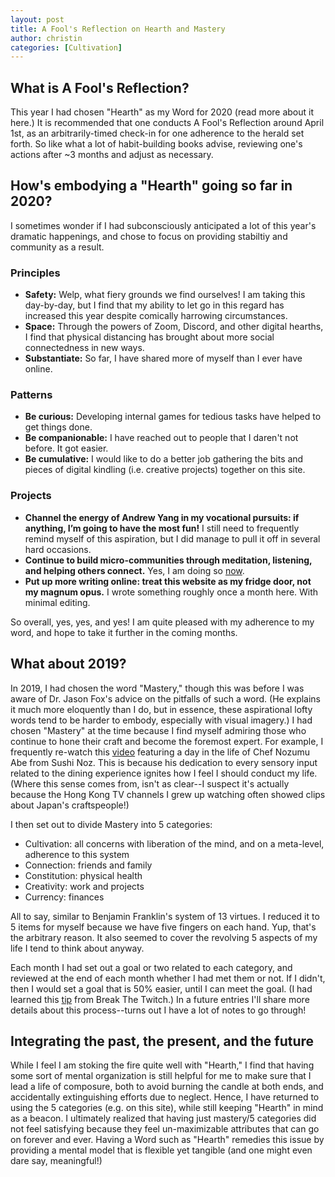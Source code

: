 ```yaml
---
layout: post
title: A Fool's Reflection on Hearth and Mastery
author: christin
categories: [Cultivation]
---
```


## What is A Fool's Reflection?
This year I had chosen "Hearth" as my Word for 2020 (read more about it here.) It is recommended that one conducts A Fool's Reflection around April 1st, as an arbitrarily-timed check-in for one adherence to the herald set forth. So like what a lot of habit-building books advise, reviewing one's actions after ~3 months and adjust as necessary.

## How's embodying a "Hearth" going so far in 2020?
I sometimes wonder if I had subconsciously anticipated a lot of this year's dramatic happenings, and chose to focus on providing stabiltiy and community as a result.

### Principles
- **Safety:** Welp, what fiery grounds we find ourselves! I am taking this day-by-day, but I find that my ability to let go in this regard has increased this year despite comically harrowing circumstances.
- **Space:** Through the powers of Zoom, Discord, and other digital hearths, I find that physical distancing has brought about more social connectedness in new ways.
- **Substantiate:** So far, I have shared more of myself than I ever have online. 

### Patterns
- **Be curious:** Developing internal games for tedious tasks have helped to get things done.
- **Be companionable:** I have reached out to people that I daren't not before. It got easier.
- **Be cumulative:** I would like to do a better job gathering the bits and pieces of digital kindling (i.e. creative projects) together on this site.
 
### Projects
- **Channel the energy of Andrew Yang in my vocational pursuits: if anything, I’m going to have the most fun!** I still need to frequently remind myself of this aspiration, but I did manage to pull it off in several hard occasions.
- **Continue to build micro-communities through meditation, listening, and helping others connect.** Yes, I am doing so [now](https://christinchong.com/now).
- **Put up more writing online: treat this website as my fridge door, not my magnum opus.** I wrote something roughly once a month here. With minimal editing.

So overall, yes, yes, and yes! I am quite pleased with my adherence to my word, and hope to take it further in the coming months.

## What about 2019?
In 2019, I had chosen the word "Mastery," though this was before I was aware of Dr. Jason Fox's advice on the pitfalls of such a word. (He explains it much more eloquently than I do, but in essence, these aspirational lofty words tend to be harder to embody, especially with visual imagery.) I had chosen "Mastery" at the time because I find myself admiring those who continue to hone their craft and become the foremost expert. For example, I frequently re-watch this [video](https://www.youtube.com/watch?v=3wAQxJeyyXo) featuring a day in the life of Chef Nozumu Abe from Sushi Noz. This is because his dedication to every sensory input related to the dining experience ignites how I feel I should conduct my life. (Where this sense comes from, isn't as clear--I suspect it's actually because the Hong Kong TV channels I grew up watching often showed clips about Japan's craftspeople!) 

I then set out to divide Mastery into 5 categories:
- Cultivation: all concerns with liberation of the mind, and on a meta-level, adherence to this system
- Connection: friends and family
- Constitution: physical health
- Creativity: work and projects
- Currency: finances

All to say, similar to Benjamin Franklin's system of 13 virtues. I reduced it to 5 items for myself because we have five fingers on each hand. Yup, that's the arbitrary reason. It also seemed to cover the revolving 5 aspects of my life I tend to think about anyway.

Each month I had set out a goal or two related to each category, and reviewed at the end of each month whether I had met them or not. If I didn't, then I would set a goal that is 50% easier, until I can meet the goal. (I had learned this [tip](https://www.youtube.com/watch?v=oQ8jtgc_zZE) from Break The Twitch.) In a future entries I'll share more details about this process--turns out I have a lot of notes to go through!

## Integrating the past, the present, and the future
While I feel I am stoking the fire quite well with "Hearth," I find that having some sort of mental organization is still helpful for me to make sure that I lead a life of composure, both to avoid burning the candle at both ends, and  accidentally extinguishing efforts due to neglect. Hence, I have returned to using the 5 categories (e.g. on this site), while still keeping "Hearth" in mind as a beacon. I ultimately realized that having just mastery/5 categories did not feel satisfying because they feel un-maximizable attributes that can go on forever and ever. Having a Word such as "Hearth" remedies this issue by providing a mental model that is flexible yet tangible (and one might even dare say, meaningful!)




